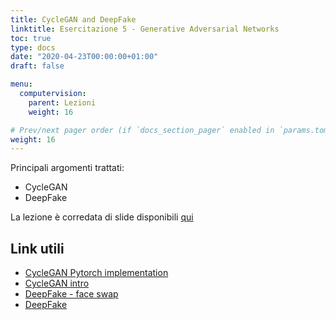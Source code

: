 ```yaml
---
title: CycleGAN and DeepFake
linktitle: Esercitazione 5 - Generative Adversarial Networks
toc: true
type: docs
date: "2020-04-23T00:00:00+01:00"
draft: false

menu:
  computervision:
    parent: Lezioni
    weight: 16

# Prev/next pager order (if `docs_section_pager` enabled in `params.toml`)
weight: 16
---
```




Principali argomenti trattati:

- CycleGAN
- DeepFake

La lezione è corredata di slide disponibili [qui](https://github.com/gmanco/cv_notebooks/blob/master/labs_lecture/lab07)



## Link utili

- [CycleGAN Pytorch implementation](https://github.com/junyanz/pytorch-CycleGAN-and-pix2pix)
- [CycleGAN intro](https://towardsdatascience.com/image-to-image-translation-using-cyclegan-model-d58cfff04755)
- [DeepFake - face swap](https://github.com/jinfagang/faceswap_pytorch)
- [DeepFake](https://github.com/OValery16/swap-face)

